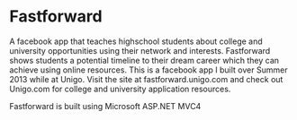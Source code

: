 Fastforward
========
A facebook app that teaches highschool students about college and university opportunities using their network and interests. Fastforward shows students a potential timeline to their dream career which they can achieve using online resources. This is a facebook app I built over Summer 2013 while at Unigo. Visit the site at fastforward.unigo.com and check out Unigo.com for college and university application resources.

Fastforward is built using Microsoft ASP.NET MVC4
